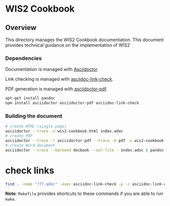 # WIS2 Cookbook

## Overview

This directory manages the WIS2 Cookbook documentation.  This document provides
technical guidance on the implementation of WIS2

### Dependencies

Documentation is managed with [Asciidoctor](https://asciidoctor.org).

Link checking is managed with [asciidoc-link-check](https://www.npmjs.com/package/asciidoc-link-check).

PDF generation is managed with [asciidoctor-pdf](https://www.npmjs.com/package/asciidoctor-pdf).

```bash
apt-get install pandoc
npm install asciidoctor asciidoctor-pdf asciidoc-link-check
```

### Building the document

```bash
# create HTML (single page)
asciidoctor --trace -o wis2-cookbook.html index.adoc
# create PDF
asciidoctor --trace -r asciidoctor-pdf --trace -b pdf -o wis2-cookbook.pdf index.adoc
# create Word document
asciidoctor --trace --backend docbook --out-file - index.adoc | pandoc --from docbook --to docx --output wis2-cookbook.docx
```

# check links
```bash
find . -name "???.adoc" -exec asciidoc-link-check -p -c asciidoc-link-check-config.json {} \;
```

**Note**: `Makefile` provides shortcuts to these commands if you are able to run `make`.
